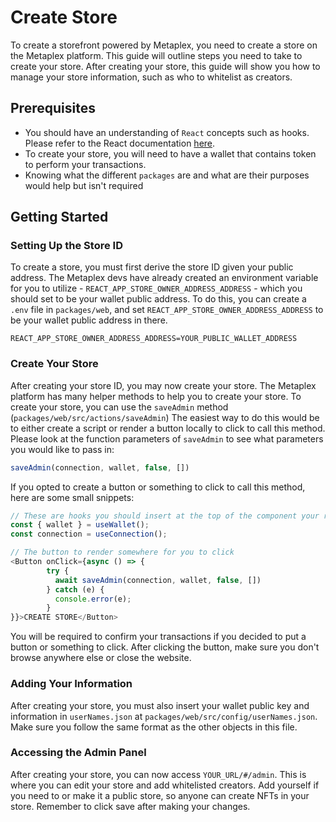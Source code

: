 # Create Store

To create a storefront powered by Metaplex, you need to create a store on the Metaplex platform. This guide will outline
steps you need to take to create your store. After creating your store, this guide will show you how to manage your
store information, such as who to whitelist as creators.

## Prerequisites
* You should have an understanding of `React` concepts such as hooks. Please refer to the React documentation
  [here](https://reactjs.org/docs/getting-started.html).
* To create your store, you will need to have a wallet that contains token to perform your transactions.
* Knowing what the different `packages` are and what are their purposes would help but isn't required

## Getting Started

### Setting Up the Store ID

To create a store, you must first derive the store ID given your public address. The Metaplex devs have already created
an environment variable for you to utilize - `REACT_APP_STORE_OWNER_ADDRESS_ADDRESS` - which you should set to be your
wallet public address. To do this, you can create a `.env` file in `packages/web`, and set
`REACT_APP_STORE_OWNER_ADDRESS_ADDRESS` to be your wallet public address in there.

```
REACT_APP_STORE_OWNER_ADDRESS_ADDRESS=YOUR_PUBLIC_WALLET_ADDRESS
```

### Create Your Store

After creating your store ID, you may now create your store. The Metaplex platform has many helper methods to help you
to create your store. To create your store, you can use the `saveAdmin` method (`packages/web/src/actions/saveAdmin`)
The easiest way to do this would be to either create a script or render a button locally to click to call this method.
Please look at the function parameters of `saveAdmin` to see what parameters you would like to pass in:

```js
saveAdmin(connection, wallet, false, [])
```

If you opted to create a button or something to click to call this method, here are some small snippets:

```js
// These are hooks you should insert at the top of the component your rendering your button in
const { wallet } = useWallet();
const connection = useConnection();
```

```js
// The button to render somewhere for you to click
<Button onClick={async () => {
        try {
          await saveAdmin(connection, wallet, false, [])
        } catch (e) {
          console.error(e);
        }
}}>CREATE STORE</Button>
```

You will be required to confirm your transactions if you decided to put a button or something to click. After clicking
the button, make sure you don't browse anywhere else or close the website.

### Adding Your Information

After creating your store, you must also insert your wallet public key and information in `userNames.json` at
`packages/web/src/config/userNames.json`. Make sure you follow the same format as the other objects in this file.

### Accessing the Admin Panel

After creating your store, you can now access `YOUR_URL/#/admin`. This is where you can edit your store and add
whitelisted creators. Add yourself if you need to or make it a public store, so anyone can create NFTs in your store.
Remember to click save after making your changes.
